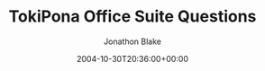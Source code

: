 ---
title: 'TokiPona Office Suite Questions'
posts: 9
hash: 't322'
author: 'Jonathon Blake'
date: 2004-10-30T20:36:00+00:00
sources:
  - http://forums.tokipona.org/viewtopic.php%3Ft=322.html
---